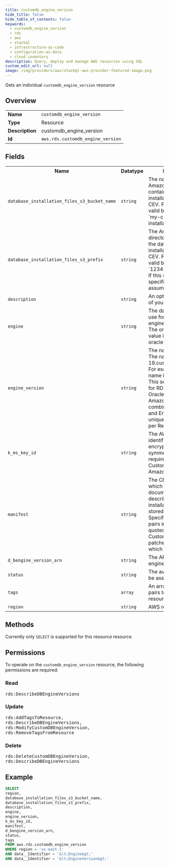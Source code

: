 ```yaml
---
title: customdb_engine_version
hide_title: false
hide_table_of_contents: false
keywords:
  - customdb_engine_version
  - rds
  - aws
  - stackql
  - infrastructure-as-code
  - configuration-as-data
  - cloud inventory
description: Query, deploy and manage AWS resources using SQL
custom_edit_url: null
image: /img/providers/aws/stackql-aws-provider-featured-image.png
---
```

Gets an individual <code>customdb_engine_version</code> resource

## Overview
<table><tbody>
<tr><td><b>Name</b></td><td><code>customdb_engine_version</code></td></tr>
<tr><td><b>Type</b></td><td>Resource</td></tr>
<tr><td><b>Description</b></td><td>customdb_engine_version</td></tr>
<tr><td><b>Id</b></td><td><code>aws.rds.customdb_engine_version</code></td></tr>
</tbody></table>

## Fields
<table><tbody>
<tr><th>Name</th><th>Datatype</th><th>Description</th></tr>
<tr><td><code>database_installation_files_s3_bucket_name</code></td><td><code>string</code></td><td>The name of an Amazon S3 bucket that contains database installation files for your CEV. For example, a valid bucket name is `my-custom-installation-files`.</td></tr>
<tr><td><code>database_installation_files_s3_prefix</code></td><td><code>string</code></td><td>The Amazon S3 directory that contains the database installation files for your CEV. For example, a valid bucket name is `123456789012&#x2F;cev1`. If this setting isn't specified, no prefix is assumed.</td></tr>
<tr><td><code>description</code></td><td><code>string</code></td><td>An optional description of your CEV.</td></tr>
<tr><td><code>engine</code></td><td><code>string</code></td><td>The database engine to use for your custom engine version (CEV). The only supported value is `custom-oracle-ee`.</td></tr>
<tr><td><code>engine_version</code></td><td><code>string</code></td><td>The name of your CEV. The name format is 19.customized_string . For example, a valid name is 19.my_cev1. This setting is required for RDS Custom for Oracle, but optional for Amazon RDS. The combination of Engine and EngineVersion is unique per customer per Region.</td></tr>
<tr><td><code>k_ms_key_id</code></td><td><code>string</code></td><td>The AWS KMS key identifier for an encrypted CEV. A symmetric KMS key is required for RDS Custom, but optional for Amazon RDS.</td></tr>
<tr><td><code>manifest</code></td><td><code>string</code></td><td>The CEV manifest, which is a JSON document that describes the installation .zip files stored in Amazon S3. Specify the name&#x2F;value pairs in a file or a quoted string. RDS Custom applies the patches in the order in which they are listed.</td></tr>
<tr><td><code>d_bengine_version_arn</code></td><td><code>string</code></td><td>The ARN of the custom engine version.</td></tr>
<tr><td><code>status</code></td><td><code>string</code></td><td>The availability status to be assigned to the CEV.</td></tr>
<tr><td><code>tags</code></td><td><code>array</code></td><td>An array of key-value pairs to apply to this resource.</td></tr>
<tr><td><code>region</code></td><td><code>string</code></td><td>AWS region.</td></tr>

</tbody></table>

## Methods
Currently only <code>SELECT</code> is supported for this resource resource.

## Permissions

To operate on the <code>customdb_engine_version</code> resource, the following permissions are required:

### Read
<pre>
rds:DescribeDBEngineVersions</pre>

### Update
<pre>
rds:AddTagsToResource,
rds:DescribeDBEngineVersions,
rds:ModifyCustomDBEngineVersion,
rds:RemoveTagsFromResource</pre>

### Delete
<pre>
rds:DeleteCustomDBEngineVersion,
rds:DescribeDBEngineVersions</pre>


## Example
```sql
SELECT
region,
database_installation_files_s3_bucket_name,
database_installation_files_s3_prefix,
description,
engine,
engine_version,
k_ms_key_id,
manifest,
d_bengine_version_arn,
status,
tags
FROM aws.rds.customdb_engine_version
WHERE region = 'us-east-1'
AND data__Identifier = '&lt;Engine&gt;'
AND data__Identifier = '&lt;EngineVersion&gt;'
```
